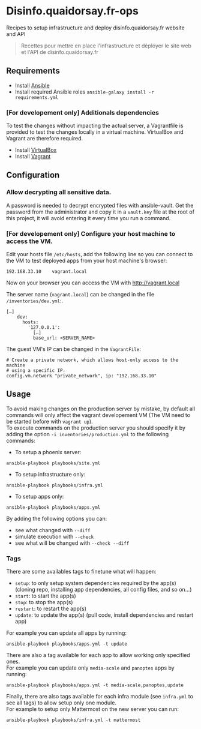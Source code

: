 # Disinfo.quaidorsay.fr-ops

Recipes to setup infrastructure and deploy disinfo.quaidorsay.fr website and API

> Recettes pour mettre en place l'infrastructure et déployer le site web et l'API de disinfo.quaidorsay.fr

## Requirements

- Install [Ansible](https://docs.ansible.com/ansible/latest/installation_guide/intro_installation.html)
- Install required Ansible roles `ansible-galaxy install -r requirements.yml`

### [For developement only] Additionals dependencies

To test the changes without impacting the actual server, a Vagrantfile is provided to test the changes locally in a virtual machine. VirtualBox and Vagrant are therefore required.

- Install [VirtualBox](https://www.vagrantup.com/docs/installation/)
- Install [Vagrant](https://www.vagrantup.com/docs/installation/)

## Configuration

### Allow decrypting all sensitive data.

A password is needed to decrypt encrypted files with ansible-vault.
Get the password from the administrator and copy it in a `vault.key` file at the root of this project, it will avoid entering it every time you run a command.

### [For developement only] Configure your host machine to access the VM.

Edit your hosts file `/etc/hosts`, add the following line so you can connect to the VM to test deployed apps from your host machine's browser:
```
192.168.33.10    vagrant.local
```

Now on your browser you can access the VM with http://vagrant.local

The server name (`vagrant.local`) can be changed in the file `/inventories/dev.yml`:.
```
[…]
    dev:
      hosts:
        '127.0.0.1':
          […]
          base_url: <SERVER_NAME>
```

The guest VM's IP can be changed in the `VagrantFile`:
```
# Create a private network, which allows host-only access to the machine
# using a specific IP.
config.vm.network "private_network", ip: "192.168.33.10"
```

## Usage

To avoid making changes on the production server by mistake, by default all commands will only affect the vagrant developement VM (The VM need to be started before with `vagrant up`).\
To execute commands on the production server you should specify it by adding the option `-i inventories/production.yml` to the following commands:

- To setup a phoenix server:
```
ansible-playbook playbooks/site.yml
```

- To setup infrastructure only:
```
ansible-playbook playbooks/infra.yml
```

- To setup apps only:
```
ansible-playbook playbooks/apps.yml
```

By adding the following options you can:
- see what changed with `--diff`
- simulate execution with `--check`
- see what will be changed with `--check --diff`

### Tags

There are some availables tags to finetune what will happen:
 - `setup`: to only setup system dependencies required by the app(s) (cloning repo, installing app dependencies, all config files, and so on…)
 - `start`: to start the app(s)
 - `stop`: to stop the app(s)
 - `restart`: to restart the app(s)
 - `update`: to update the app(s) (pull code, install dependencies and restart app)

For example you can update all apps by running:
```
ansible-playbook playbooks/apps.yml -t update
```

There are also a tag available for each app to allow working only specified ones. \
For example you can update only `media-scale` and `panoptes` apps by running:
```
ansible-playbook playbooks/apps.yml -t media-scale,panoptes,update
```

Finally, there are also tags available for each infra module (see `infra.yml` to see all tags) to allow setup only one module. \
For example to setup only Mattermost on the new server you can run:
```
ansible-playbook playbooks/infra.yml -t mattermost
```
